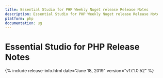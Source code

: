 ```yaml
---
title: Essential Studio for PHP Weekly Nuget release Release Notes  
description: Essential Studio for PHP Weekly Nuget release Release Notes  
platform: php
documentation: ug
---
```


# Essential Studio for PHP  Release Notes  

{% include release-info.html date="June 18, 2019"  version="v17.1.0.52" %} 






